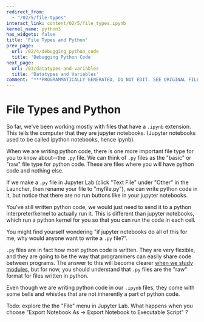 ```yaml
---
redirect_from:
  - "/02/5/file-types"
interact_link: content/02/5/file_types.ipynb
kernel_name: python3
has_widgets: false
title: 'File Types and Python'
prev_page:
  url: /02/4/debugging_python_code
  title: 'Debugging Python Code'
next_page:
  url: /03/datatypes-and-variables
  title: 'Datatypes and Variables'
comment: "***PROGRAMMATICALLY GENERATED, DO NOT EDIT. SEE ORIGINAL FILES IN /content***"
---
```



File Types and Python
=================

So far, we've been working mostly with files that have a `.ipynb` extension. This tells the computer that they are jupyter notebooks. (Jupyter notebooks used to be called ipython notebooks, hence ipynb).

When we are writing python code, there is one more important file type for you to know about--the `.py` file. We can think of `.py` files as the "basic" or "raw" file type for python code. These are files where you will have python code and nothing else.

If we make a `.py` file in Jupyter Lab (click "Text File" under "Other" in the Launcher, then rename your file to "myfile.py"), we can write python code in it, but notice that there are no run buttons like in your jupyter notebooks.

You've still written python code, we would just need to send it to a python interpreter/kernel to actually run it. This is different than jupyter notebooks, which run a python kernel for you so that you can run the code in each cell.

You might find yourself wondering "if jupyter notebooks do all of this for me, why would anyone want to write a `.py` file?". 


`.py` files are in fact how most python code is written. They are very flexible, and they are going to be the way that programmers can easily share code between programs. The answer to this will become clearer [when we study modules](../../09/modules.html), but for now, you should understand that `.py` files are the "raw" format for files written in python.

Even though we are writing python code in our `.ipynb` files, they come with some bells and whistles that are not inherently a part of python code.

Todo: explore the the "File" menu in Jupyter Lab. What happens when you choose "Export Notebook As -> Export Notebook to Executable Script" ?


